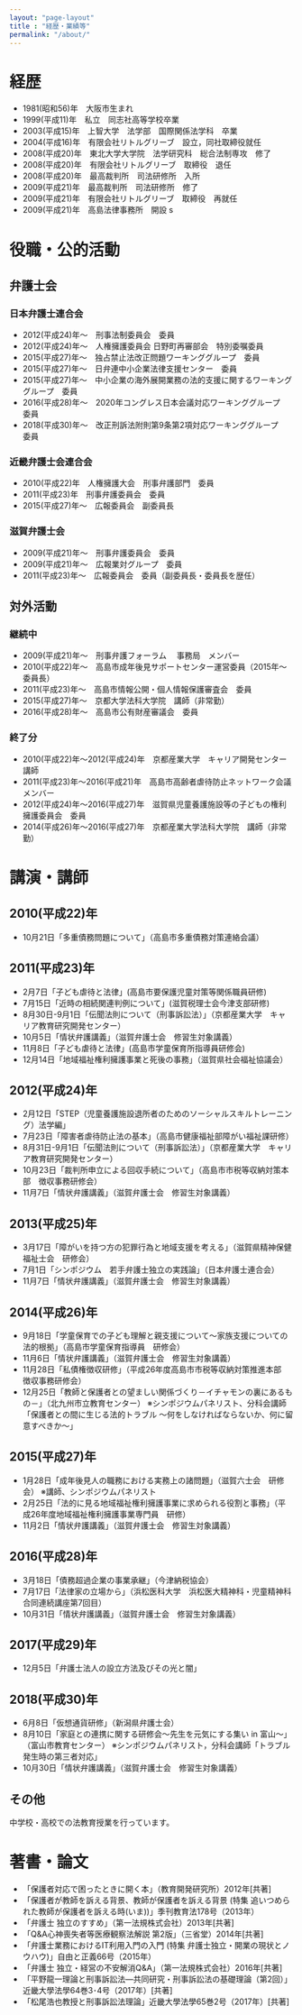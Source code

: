 ```yaml
---
layout: "page-layout"
title : "経歴・業績等"
permalink: "/about/"
---
```


# 経歴
- 1981(昭和56)年　大阪市生まれ
- 1999(平成11)年　私立　同志社高等学校卒業
- 2003(平成15)年　上智大学　法学部　国際関係法学科　卒業
- 2004(平成16)年　有限会社リトルグリーブ　設立，同社取締役就任
- 2008(平成20)年　東北大学大学院　法学研究科　総合法制専攻　修了
- 2008(平成20)年　有限会社リトルグリーブ　取締役　退任
- 2008(平成20)年　最高裁判所　司法研修所　入所
- 2009(平成21)年　最高裁判所　司法研修所　修了
- 2009(平成21)年　有限会社リトルグリーブ　取締役　再就任
- 2009(平成21)年　高島法律事務所　開設
s
# 役職・公的活動
## 弁護士会
### 日本弁護士連合会
- 2012(平成24)年～　刑事法制委員会　委員
- 2012(平成24)年～　人権擁護委員会 日野町再審部会　特別委嘱委員
- 2015(平成27)年～　独占禁止法改正問題ワーキンググループ　委員
- 2015(平成27)年～　日弁連中小企業法律支援センター　委員
- 2015(平成27)年～　中小企業の海外展開業務の法的支援に関するワーキンググループ　委員
- 2016(平成28)年～　2020年コングレス日本会議対応ワーキンググループ　委員
- 2018(平成30)年～　改正刑訴法附則第9条第2項対応ワーキンググループ　委員

### 近畿弁護士会連合会
- 2010(平成22)年　人権擁護大会　刑事弁護部門　委員
- 2011(平成23)年　刑事弁護委員会　委員
- 2015(平成27)年～　広報委員会　副委員長

### 滋賀弁護士会
- 2009(平成21)年〜　刑事弁護委員会　委員
- 2009(平成21)年〜　広報業対グループ　委員
- 2011(平成23)年〜　広報委員会　委員（副委員長・委員長を歴任）

## 対外活動
### 継続中
- 2009(平成21)年〜　刑事弁護フォーラム 　事務局　メンバー
- 2010(平成22)年〜　高島市成年後見サポートセンター運営委員（2015年～　委員長）
- 2011(平成23)年～　高島市情報公開・個人情報保護審査会　委員
- 2015(平成27)年～　京都大学法科大学院　講師（非常勤）
- 2016(平成28)年～　高島市公有財産審議会　委員

### 終了分
- 2010(平成22)年〜2012(平成24)年　京都産業大学　キャリア開発センター　講師
- 2011(平成23)年～2016(平成21)年　高島市高齢者虐待防止ネットワーク会議　メンバー
- 2012(平成24)年～2016(平成27)年　滋賀県児童養護施設等の子どもの権利擁護委員会　委員
- 2014(平成26)年～2016(平成27)年　京都産業大学法科大学院　講師（非常勤）

# 講演・講師
## 2010(平成22)年
- 10月21日「多重債務問題について」（高島市多重債務対策連絡会議）

## 2011(平成23)年
- 2月7日「子ども虐待と法律」(高島市要保護児童対策等関係職員研修)
- 7月15日「近時の相続関連判例について」(滋賀税理士会今津支部研修)
- 8月30日-9月1日「伝聞法則について（刑事訴訟法）」（京都産業大学　キャリア教育研究開発センター）
- 10月5日「情状弁護講義」（滋賀弁護士会　修習生対象講義）
- 11月8日「子ども虐待と法律」(高島市学童保育所指導員研修会)
- 12月14日「地域福祉権利擁護事業と死後の事務」（滋賀県社会福祉協議会）

## 2012(平成24)年
- 2月12日「STEP（児童養護施設退所者のためのソーシャルスキルトレーニング）法学編」
- 7月23日「障害者虐待防止法の基本」（高島市健康福祉部障がい福祉課研修）
- 8月31日-9月1日「伝聞法則について（刑事訴訟法）」（京都産業大学　キャリア教育研究開発センター）
- 10月23日「裁判所申立による回収手続について」（高島市市税等収納対策本部　徴収事務研修会）
- 11月7日「情状弁護講義」（滋賀弁護士会　修習生対象講義）

## 2013(平成25)年
- 3月17日「障がいを持つ方の犯罪行為と地域支援を考える」（滋賀県精神保健福祉士会　研修会）
- 7月1日「シンポジウム　若手弁護士独立の実践論」（日本弁護士連合会）
- 11月7日「情状弁護講義」（滋賀弁護士会　修習生対象講義）

## 2014(平成26)年
- 9月18日「学童保育での子ども理解と親支援について～家族支援についての法的根拠」（高島市学童保育指導員　研修会）
- 11月6日「情状弁護講義」（滋賀弁護士会　修習生対象講義）
- 11月28日「私債権徴収研修」（平成26年度高島市市税等収納対策推進本部　徴収事務研修会）
- 12月25日「教師と保護者との望ましい関係づくり－イチャモンの裏にあるもの－」（北九州市立教育センター）
※シンポジウムパネリスト、分科会講師「保護者との間に生じる法的トラブル ～何をしなければならないか、何に留意すべきか～」

## 2015(平成27)年
- 1月28日「成年後見人の職務における実務上の諸問題」（滋賀六士会　研修会）
※講師、シンポジウムパネリスト
- 2月25日「法的に見る地域福祉権利擁護事業に求められる役割と事務」（平成26年度地域福祉権利擁護事業専門員　研修）
- 11月2日「情状弁護講義」（滋賀弁護士会　修習生対象講義）

## 2016(平成28)年
- 3月18日「債務超過企業の事業承継」（今津納税協会）
- 7月17日「法律家の立場から」（浜松医科大学　浜松医大精神科・児童精神科合同連続講座第7回目）
- 10月31日「情状弁護講義」（滋賀弁護士会　修習生対象講義）

## 2017(平成29)年
- 12月5日「弁護士法人の設立方法及びその光と闇」

## 2018(平成30)年
- 6月8日「仮想通貨研修」（新潟県弁護士会）
- 8月10日「家庭との連携に関する研修会～先生を元気にする集い in 富山～」（富山市教育センター）
※シンポジウムパネリスト，分科会講師「トラブル発生時の第三者対応」
- 10月30日「情状弁護講義」（滋賀弁護士会　修習生対象講義）

## その他
中学校・高校での法教育授業を行っています。

# 著書・論文
- 「保護者対応で困ったときに開く本」（教育開発研究所）2012年[共著]
- 「保護者が教師を訴える背景、教師が保護者を訴える背景 (特集 追いつめられた教師が保護者を訴える時(いま))」季刊教育法178号（2013年）
- 「弁護士 独立のすすめ」（第一法規株式会社）2013年[共著]
- 「Q&A心神喪失者等医療観察法解説 第2版」（三省堂）2014年[共著]
- 「弁護士業務におけるIT利用入門の入門 (特集 弁護士独立・開業の現状とノウハウ)」自由と正義66号（2015年）
- 「弁護士 独立・経営の不安解消Q&A」（第一法規株式会社）2016年[共著]
- 「平野龍一理論と刑事訴訟法―共同研究・刑事訴訟法の基礎理論（第2回）」近畿大學法學64巻3･4号（2017年）[共著]
- 「松尾浩也教授と刑事訴訟法理論」近畿大學法學65巻2号（2017年）[共著]
